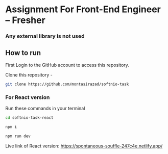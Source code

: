 # Assignment For Front-End Engineer – Fresher

### Any external library is not used

## How to run

First Login to the GitHub account to access this repository.

Clone this repository -

```sh
git clone https://github.com/montasirazad/softnio-task
```


### For React version

Run these commands in your terminal

```sh
cd softnio-task-react
```

```sh
npm i
```

```sh
npm run dev
```

Live link of React version: https://spontaneous-souffle-247c4e.netlify.app/


